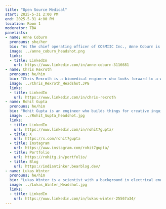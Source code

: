 ```yaml
---
title: "Open Source Medical"
start: 2025-5-31 2:00 PM
end: 2025-5-31 4:00 PM
location: Room 1
moderator: TBA
panelists:
- name: Anne Coburn
  pronouns: she/her
  bio: "As the chief operating officer of COSMIIC Inc., Anne Coburn is leveraging skills gained in media production, licensing, contracts, budgeting, small business creation, and management to create a medical device start-up providing researchers with lower-cost tools based on the COSMIIC open source ecosystem."
  image: ../anne_coburn_headshot.png
  links:
  - title: LinkedIn
    url: https://www.linkedin.com/in/anne-coburn-3116681
- name: Chris Rexroth
  pronouns: he/him
  bio: "Chris Rexroth is a biomedical engineer who looks forward to a world where corporate interests do not interfere with medical advancements. He currently works with an implantable device that is being studied under clinical trial for its effectiveness in restoring function in people with high-level spinal cord injury. With COSMIIC, he is preparing the designs and documentation of that device system so that other researchers developing human therapies can use it themselves."
  image: ../Chris_Rexroth_Headshot.JPG 
  links:
  - title: LinkedIn
    url: https://www.linkedin.com/in/chris-rexroth
- name: Rohit Gupta
  pronouns: he/him
  bio: "Rohit Gupta is an engineer who builds things for creative inquiry. His interests includes keywords like theatre, design, climate foresight, solar racing, toys, and design fiction. He has his studio practise helping clients go from idea to production. He works on projects ranging from AI agents to inventing food recipes."
  image: ../Rohit_Gupta_headshot.jpg 
  links:
  - title: LinkedIn
    url: https://www.linkedin.com/in/rohit7gupta/
  - title: X
    url: https://x.com/rohit7gupta
  - title: Instagram
    url: https://www.instagram.com/rohit7gupta/
  - title: Portfolio
    url: https://rohitg.in/portfolio/
  - title: Blog
    url: https://indiantinker.bearblog.dev/
- name: Lukas Winter
  pronouns: he/him
  bio: "Lukas Winter is a scientist with a background in electrical engineering workfing for the German National Metrology Institute and the founder and current chair of the non-profit Open Source Imaging Initiative e.V.. Lukas is a dreamer, who wants to reduce conflicts of interest, redundancies and inequalities in healthcare and science. He is driving the technical developments and documentation of the OSI² ONE MR scanner and connecting the dots in the community."
  image: ../Lukas_Winter_Headshot.jpg
  links:
  - title: LinkedIn
    url: https://www.linkedin.com/in/lukas-winter-25567a34/
---
```

